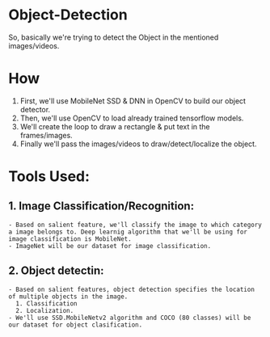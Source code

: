# Object-Detection

So, basically we're trying to detect the Object in the mentioned images/videos.

# How

1. First, we'll use MobileNet SSD & DNN in OpenCV to build our object detector.
2. Then, we'll use OpenCV to load already trained tensorflow models.
3. We'll create the loop to draw a rectangle & put text in the frames/images. 
4. Finally we'll pass the images/videos to draw/detect/localize the object.



# Tools Used:

## 1. Image Classification/Recognition:
    - Based on salient feature, we'll classify the image to which category a image belongs to. Deep learnig algorithm that we'll be using for image classification is MobileNet.
    - ImageNet will be our dataset for image classification.
    
    
## 2. Object detectin:
    - Based on salient features, object detection specifies the location of multiple objects in the image.
      1. Classification 
      2. Localization.
    - We'll use SSD.MobileNetv2 algorithm and COCO (80 classes) will be our dataset for object clasification.
    
    

